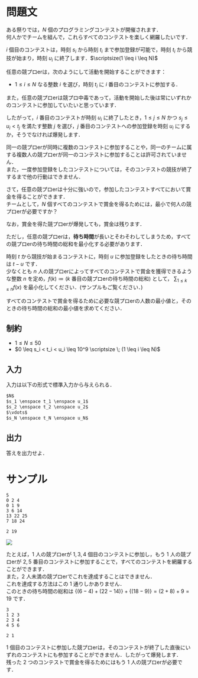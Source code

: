 問題文
=====
ある祭りでは，$N$ 個のプログラミングコンテストが開催されます．  
何人かでチームを組んで，これらすべてのコンテストを楽しく網羅したいです．  

$i$ 個目のコンテストは，時刻 $s_i$ から時刻 $t_i$ まで参加登録が可能で，時刻 $t_i$ から競技が始まり，時刻 $u_i$ に終了します．$\scriptsize(1 \leq i \leq N)$  

任意の競プロerは，次のようにして活動を開始することができます：  
- $1 \leq i \leq N$ なる整数 $i$ を選び，時刻 $t_i$ に $i$ 番目のコンテストに参加する．

また，任意の競プロerは競プロ中毒であって，活動を開始した後は常にいずれかのコンテストに参加していたいと思っています．

したがって，$i$ 番目のコンテストが時刻 $u_i$ に終了したとき，$1 \leq j \leq N$ かつ $s_j \leq u_i < t_j$ を満たす整数 $j$ を選び，$j$ 番目のコンテストへの参加登録を時刻 $u_i$ にするか，そうでなければ爆発します．  

同一の競プロerが同時に複数のコンテストに参加することや，同一のチームに属する複数人の競プロerが同一のコンテストに参加することは許可されていません．  
また，一度参加登録をしたコンテストについては，そのコンテストの競技が終了するまで他の行動はできません．

さて，任意の競プロerは十分に強いので，参加したコンテストすべてにおいて賞金を得ることができます．  
チームとして，$N$ 個すべてのコンテストで賞金を得るためには，最小で何人の競プロerが必要ですか？  

なお，賞金を得た競プロerが爆発しても，賞金は残ります．

ただし，任意の競プロerは，**待ち時間**が長いとそわそわしてしまうため，すべての競プロerの待ち時間の総和を最小化する必要があります．

時刻 $t$ から競技が始まるコンテストに，時刻 $u$ に参加登録をしたときの待ち時間は $t - u$ です．  
少なくとも $n$ 人の競プロerによってすべてのコンテストで賞金を獲得できるような整数 $n$ を定め，$f(k) \coloneqq (k$ 番目の競プロerの待ち時間の総和$)$ として， $\displaystyle \sum_{1 \leq k \leq n} f(x)$ を最小化してください．(サンプルもご覧ください．)


すべてのコンテストで賞金を得るために必要な競プロerの人数の最小値と，そのときの待ち時間の総和の最小値を求めてください．

制約
-----
- $1 \leq N \leq 50$
- $0 \leq s_i < t_i < u_i \leq 10^9 \scriptsize \; (1 \leq i \leq N)$

入力
-----
入力は以下の形式で標準入力から与えられる．
```md
$N$  
$s_1 \enspace t_1 \enspace u_1$  
$s_2 \enspace t_2 \enspace u_2$  
$\vdots$  
$s_N \enspace t_N \enspace u_N$  
```

出力
-----
答えを出力せよ．  

サンプル
=====
```入力例1
5
0 2 4
0 1 9
3 6 14
13 22 25
7 18 24
```
```出力例1
2 19
```
![](https://u.cubeupload.com/kakurenbo/3desample0001.png)

たとえば，$1$ 人の競プロerが $1, 3, 4$ 個目のコンテストに参加し，もう $1$ 人の競プロerが $2, 5$ 番目のコンテストに参加することで，すべてのコンテストを網羅することができます．  
また，$2$ 人未満の競プロerでこれを達成することはできません．  
これを達成する方法はこの $1$ 通りしかありません．  
このときの待ち時間の総和は $\{ (6 - 4) + (22 - 14) \} + \{ (18 - 9) \} = (2 + 8) + 9 = 19$ です．

```入力例2
3
1 2 3
2 3 4
4 5 6
```
```出力例2
2 1
```

$1$ 個目のコンテストに参加した競プロerは，そのコンテストが終了した直後にいずれのコンテストにも参加することができません．したがって爆発します．  
残った $2$ つのコンテストで賞金を得るためにはもう $1$ 人の競プロerが必要です．  
